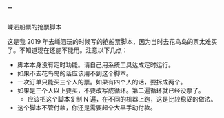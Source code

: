 # -
嵊泗船票的抢票脚本

这是我 2019 年去嵊泗玩的时候写的抢船票脚本，因为当时去花鸟岛的票太难买了。不知道现在还能不能用。注意以下几点：

  - 脚本本身没有定时功能。请自己用系统工具达成定时运行。
  - 如果不去花鸟岛的话应该用不到这个脚本。
  - 一次订单只能买三个人的票。如果有四个人的话，要拆成两个。
  - 如果是三个人以上要买，不要改写成循环。第二遍循环就已经没票了。
    - 应该把这个脚本复制 N 遍，在不同的机器上跑，这是比较稳妥的做法。
  - 这个脚本不管付款，你还是需要起个大早手动付款。
